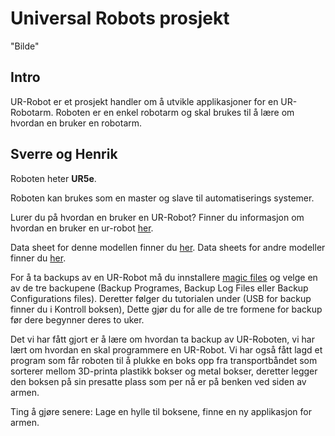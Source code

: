 # Universal Robots prosjekt
"Bilde"
## Intro
UR-Robot er et prosjekt handler om å utvikle applikasjoner for en UR-Robotarm. Roboten er en enkel robotarm og skal brukes til å lære om hvordan en bruker en robotarm.  
## Sverre og Henrik
Roboten heter **UR5e**.

Roboten kan brukes som en master og slave til automatiserings systemer. 

Lurer du på hvordan en bruker en UR-Robot? Finner du informasjon om hvordan en bruker en ur-robot [her](https://github.com/robotikklinja/ur-robot/blob/master/tutorial/01.md).

Data sheet for denne modellen finner du [her](https://github.com/robotikklinja/ur-robot/blob/master/ur5e-32528_ur_technical_details_.pdf). Data sheets for andre modeller finner du [her](https://www.universal-robots.com/download-center/#/).

For å ta backups av en UR-Robot må du innstallere [magic files](https://www.universal-robots.com/download/?option=16449#section16447) og velge en av de tre backupene (Backup Programes, Backup Log Files eller Backup Configurations files). Deretter følger du tutorialen under (USB for backup finner du i Kontroll boksen), Dette gjør du for alle de tre formene for backup før dere begynner deres to uker.

Det vi har fått gjort er å lære om hvordan ta backup av UR-Roboten, vi har lært om hvordan en skal programmere en UR-Robot. Vi har også fått lagd et program som får roboten til å plukke en boks opp fra transportbåndet som sorterer mellom 3D-printa plastikk bokser og metal bokser, deretter legger den boksen på sin presatte plass som per nå er på benken ved siden av armen. 

Ting å gjøre senere: Lage en hylle til boksene, finne en ny applikasjon for armen.
